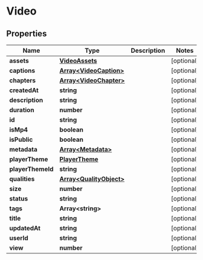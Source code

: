 
# Video

## Properties

Name | Type | Description | Notes
------------ | ------------- | ------------- | -------------
**assets** | [**VideoAssets**](VideoAssets.md) |  |  [optional]
**captions** | [**Array&lt;VideoCaption&gt;**](VideoCaption.md) |  |  [optional]
**chapters** | [**Array&lt;VideoChapter&gt;**](VideoChapter.md) |  |  [optional]
**createdAt** | **string** |  |  [optional]
**description** | **string** |  |  [optional]
**duration** | **number** |  |  [optional]
**id** | **string** |  |  [optional]
**isMp4** | **boolean** |  |  [optional]
**isPublic** | **boolean** |  |  [optional]
**metadata** | [**Array&lt;Metadata&gt;**](Metadata.md) |  |  [optional]
**playerTheme** | [**PlayerTheme**](PlayerTheme.md) |  |  [optional]
**playerThemeId** | **string** |  |  [optional]
**qualities** | [**Array&lt;QualityObject&gt;**](QualityObject.md) |  |  [optional]
**size** | **number** |  |  [optional]
**status** | **string** |  |  [optional]
**tags** | **Array&lt;string&gt;** |  |  [optional]
**title** | **string** |  |  [optional]
**updatedAt** | **string** |  |  [optional]
**userId** | **string** |  |  [optional]
**view** | **number** |  |  [optional]



